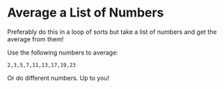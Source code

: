 # Average a List of Numbers
Preferably do this in a loop of sorts but take a list of numbers and get the average from them!

Use the following numbers to average:
```
2,3,5,7,11,13,17,19,23
```
Or do different numbers. Up to you!
